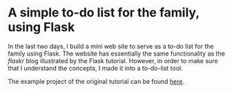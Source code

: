 A simple to-do list for the family, using Flask
===

In the last two days, I build a mini web site to serve as a to-do list for the family using Flask. The website has essentially the same functionality as the *flaskr* blog illustrated by the Flask tutorial. However, in order to make sure that I understand the concepts, I made it into a to-do-list tool.

The example project of the original tutorial can be found [here](https://github.com/pallets/flask/tree/1.0.2/examples/tutorial).
